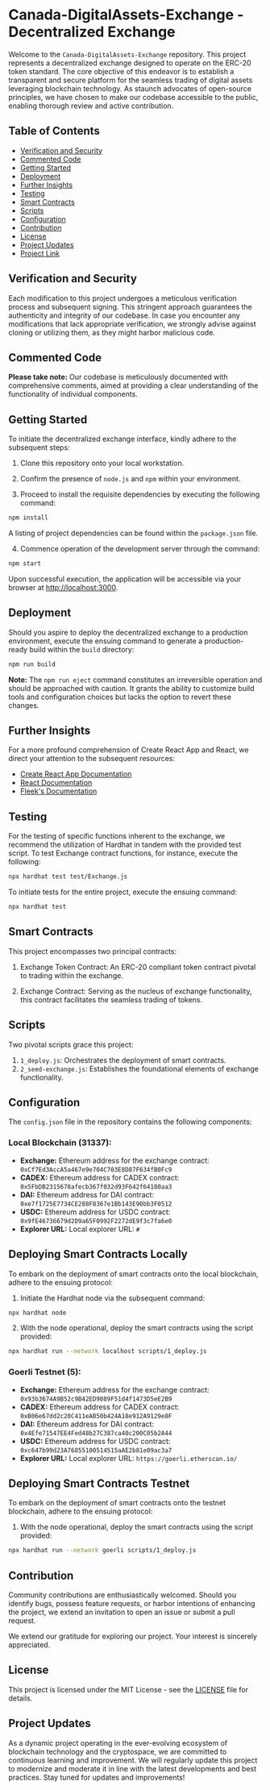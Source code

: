 # Canada-DigitalAssets-Exchange - Decentralized Exchange

Welcome to the `Canada-DigitalAssets-Exchange` repository. This project represents a decentralized exchange designed to operate on the ERC-20 token standard. The core objective of this endeavor is to establish a transparent and secure platform for the seamless trading of digital assets leveraging blockchain technology. As staunch advocates of open-source principles, we have chosen to make our codebase accessible to the public, enabling thorough review and active contribution.

## Table of Contents
- [Verification and Security](#verification-and-security)
- [Commented Code](#commented-code)
- [Getting Started](#getting-started)
- [Deployment](#deployment)
- [Further Insights](#further-insights)
- [Testing](#testing)
- [Smart Contracts](#smart-contracts)
- [Scripts](#scripts)
- [Configuration](#configuration)
- [Contribution](#contribution)
- [License](#license)
- [Project Updates](#project-updates)
- [Project Link](#project-link)


## Verification and Security

Each modification to this project undergoes a meticulous verification process and subsequent signing. This stringent approach guarantees the authenticity and integrity of our codebase. In case you encounter any modifications that lack appropriate verification, we strongly advise against cloning or utilizing them, as they might harbor malicious code.

## Commented Code

**Please take note:** Our codebase is meticulously documented with comprehensive comments, aimed at providing a clear understanding of the functionality of individual components.

## Getting Started

To initiate the decentralized exchange interface, kindly adhere to the subsequent steps:

1. Clone this repository onto your local workstation.

2. Confirm the presence of `node.js` and `npm` within your environment.

3. Proceed to install the requisite dependencies by executing the following command:

```bash
npm install
```

A listing of project dependencies can be found within the `package.json` file.

4. Commence operation of the development server through the command:

```bash
npm start
```

Upon successful execution, the application will be accessible via your browser at [http://localhost:3000](http://localhost:3000).

## Deployment

Should you aspire to deploy the decentralized exchange to a production environment, execute the ensuing command to generate a production-ready build within the `build` directory:

```bash
npm run build
```

**Note:** The `npm run eject` command constitutes an irreversible operation and should be approached with caution. It grants the ability to customize build tools and configuration choices but lacks the option to revert these changes.

## Further Insights

For a more profound comprehension of Create React App and React, we direct your attention to the subsequent resources:

- [Create React App Documentation](https://facebook.github.io/create-react-app/docs/getting-started)
- [React Documentation](https://reactjs.org/)
- [Fleek's Documentation](https://docs.fleek.co/)

## Testing

For the testing of specific functions inherent to the exchange, we recommend the utilization of Hardhat in tandem with the provided test script. To test Exchange contract functions, for instance, execute the following:

```bash
npx hardhat test test/Exchange.js
```

To initiate tests for the entire project, execute the ensuing command:

```bash
npx hardhat test
```

## Smart Contracts

This project encompasses two principal contracts:

1. Exchange Token Contract: An ERC-20 compliant token contract pivotal to trading within the exchange.

2. Exchange Contract: Serving as the nucleus of exchange functionality, this contract facilitates the seamless trading of tokens.

## Scripts

Two pivotal scripts grace this project:

1. `1_deploy.js`: Orchestrates the deployment of smart contracts.
2. `2_seed-exchange.js`: Establishes the foundational elements of exchange functionality.

## Configuration

The `config.json` file in the repository contains the following components:

### Local Blockchain (31337):

- **Exchange:** Ethereum address for the exchange contract: `0xCf7Ed3AccA5a467e9e704C703E8D87F634fB0Fc9`
- **CADEX:** Ethereum address for CADEX contract: `0x5FbDB2315678afecb367f032d93F642f64180aa3`
- **DAI:** Ethereum address for DAI contract: `0xe7f1725E7734CE288F8367e1Bb143E90bb3F0512`
- **USDC:** Ethereum address for USDC contract: `0x9fE46736679d2D9a65F0992F2272dE9f3c7fa6e0`
- **Explorer URL:** Local explorer URL: `#`

## Deploying Smart Contracts Locally

To embark on the deployment of smart contracts onto the local blockchain, adhere to the ensuing protocol:

1. Initiate the Hardhat node via the subsequent command:

```bash
npx hardhat node
```

2. With the node operational, deploy the smart contracts using the script provided:

```bash
npx hardhat run --network localhost scripts/1_deploy.js
```

### Goerli Testnet (5):

- **Exchange:** Ethereum address for the exchange contract: `0x93b3674A9B52c9B42ED9089F51d4f1473D5eE2B9`
- **CADEX:** Ethereum address for CADEX contract: `0xB06e67dd2c20C411eAB50b424A18e912A9129e8F`
- **DAI:** Ethereum address for DAI contract: `0x4Efe71547EE4Fed48b27C387ca40c200C05b2A44`
- **USDC:** Ethereum address for USDC contract: `0xc647b99d23A76855100514515aAE2b81e09ac3a7`
- **Explorer URL:** Local explorer URL: `https://goerli.etherscan.io/`

## Deploying Smart Contracts Testnet

To embark on the deployment of smart contracts onto the testnet blockchain, adhere to the ensuing protocol:

1. With the node operational, deploy the smart contracts using the script provided:

```bash
npx hardhat run --network goerli scripts/1_deploy.js
```

## Contribution

Community contributions are enthusiastically welcomed. Should you identify bugs, possess feature requests, or harbor intentions of enhancing the project, we extend an invitation to open an issue or submit a pull request.

We extend our gratitude for exploring our project. Your interest is sincerely appreciated.

## License

This project is licensed under the MIT License - see the [LICENSE](LICENSE) file for details.

## Project Updates

As a dynamic project operating in the ever-evolving ecosystem of blockchain technology and the cryptospace, we are committed to continuous learning and improvement. We will regularly update this project to modernize and moderate it in line with the latest developments and best practices. Stay tuned for updates and improvements!